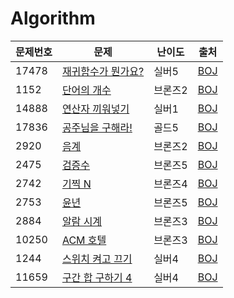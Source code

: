 # Algorithm

|문제번호|문제|난이도|출처|
| ------ | ------ | ------ | ------ |
|17478| [재귀함수가 뭔가요?](BoJ/2023-03-16)   |실버5| [BOJ](https://www.acmicpc.net/problem/17478) |
|1152| [단어의 개수](BoJ/2023-04-14)   |브론즈2| [BOJ](https://www.acmicpc.net/problem/1152) |
|14888| [연산자 끼워넣기](BoJ/2023-04-14)   |실버1| [BOJ](https://www.acmicpc.net/problem/14888) |
|17836| [공주님을 구해라!](BoJ/2023-04-17)   |골드5| [BOJ](https://www.acmicpc.net/problem/17836) |
|2920| [음계](BoJ/2023-04-21)   |브론즈2| [BOJ](https://www.acmicpc.net/problem/2920) |
|2475| [검증수](BoJ/2023-06-03)   |브론즈5| [BOJ](https://www.acmicpc.net/problem/2475) |
|2742| [기찍 N](BoJ/2023-06-03)   |브론즈4| [BOJ](https://www.acmicpc.net/problem/2742) |
|2753| [윤년](BoJ/2023-06-03)   |브론즈5| [BOJ](https://www.acmicpc.net/problem/2753) |
|2884| [알람 시계](BoJ/2023-06-03)   |브론즈3| [BOJ](https://www.acmicpc.net/problem/2884) |
|10250| [ACM 호텔](BoJ/2023-07-02)   |브론즈3| [BOJ](https://www.acmicpc.net/problem/10250) |
|1244| [스위치 켜고 끄기](BoJ/2023-08-18/Main_1244_스위치켜고끄기)   |실버4| [BOJ](https://www.acmicpc.net/problem/1244) |
|11659| [구간 합 구하기 4](BoJ/2023-08-18/Main_11659_구간합구하기4)   |실버4| [BOJ](https://www.acmicpc.net/problem/11659) |
